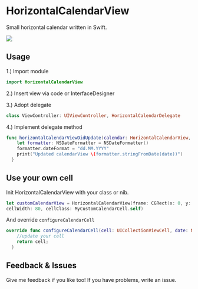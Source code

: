 # HorizontalCalendarView

Small horizontal calendar written in Swift.

![](https://github.com/raphaelseher/HorizontalCalendarView/blob/master/calendar.gif)

## Usage

1.) Import module
```Swift
import HorizontalCalendarView
```

2.) Insert view via code or InterfaceDesigner

3.) Adopt delegate
```Swift
class ViewController: UIViewController, HorizontalCalendarDelegate
```

4.) Implement delegate method
```Swift
func horizontalCalendarViewDidUpdate(calendar: HorizontalCalendarView, date: NSDate) {
    let formatter: NSDateFormatter = NSDateFormatter()
    formatter.dateFormat = "dd.MM.YYYY"
    print("Updated calendarView \(formatter.stringFromDate(date))")
  }
```

## Use your own cell

Init HorizontalCalendarView with your class or nib.
```Swift
let customCalendarView = HorizontalCalendarView(frame: CGRect(x: 0, y: 0, width: view.frame.width, height: 100.0),
cellWidth: 80, cellClass: MyCustomCalendarCell.self)
```

And override `configureCalendarCell`
```Swift
override func configureCalendarCell(cell: UICollectionViewCell, date: NSDate, active: Bool) -> UICollectionViewCell {
    //update your cell
    return cell;
  }
```

## Feedback & Issues

Give me feedback if you like too!
If you have problems, write an issue.
